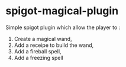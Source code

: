 # spigot-magical-plugin

Simple spigot plugin which allow the player to :

1. Create a magical wand,
2. Add a receipe to build the wand,
2. Add a fireball spell,
3. Add a freezing spell 
